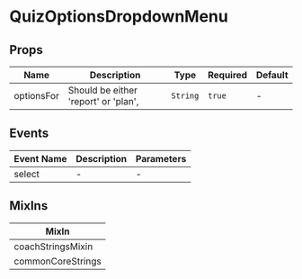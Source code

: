 # QuizOptionsDropdownMenu

## Props

<!-- @vuese:QuizOptionsDropdownMenu:props:start -->
|Name|Description|Type|Required|Default|
|---|---|---|---|---|
|optionsFor|Should be either 'report' or 'plan',|`String`|`true`|-|

<!-- @vuese:QuizOptionsDropdownMenu:props:end -->


## Events

<!-- @vuese:QuizOptionsDropdownMenu:events:start -->
|Event Name|Description|Parameters|
|---|---|---|
|select|-|-|

<!-- @vuese:QuizOptionsDropdownMenu:events:end -->


## MixIns

<!-- @vuese:QuizOptionsDropdownMenu:mixIns:start -->
|MixIn|
|---|
|coachStringsMixin|
|commonCoreStrings|

<!-- @vuese:QuizOptionsDropdownMenu:mixIns:end -->
